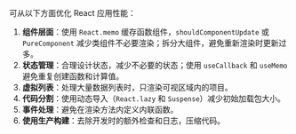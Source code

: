 可从以下方面优化 React 应用性能：
1. **组件层面**：使用 `React.memo` 缓存函数组件，`shouldComponentUpdate` 或 `PureComponent` 减少类组件不必要渲染；拆分大组件，避免重新渲染时更新过多。
2. **状态管理**：合理设计状态，减少不必要的状态；使用 `useCallback` 和 `useMemo` 避免重复创建函数和计算值。
3. **虚拟列表**：处理大量数据列表时，只渲染可视区域内的项目。
4. **代码分割**：使用动态导入（`React.lazy` 和 `Suspense`）减少初始加载包大小。
5. **事件处理**：避免在渲染方法内定义内联函数。
6. **使用生产构建**：去除开发时的额外检查和日志，压缩代码。 